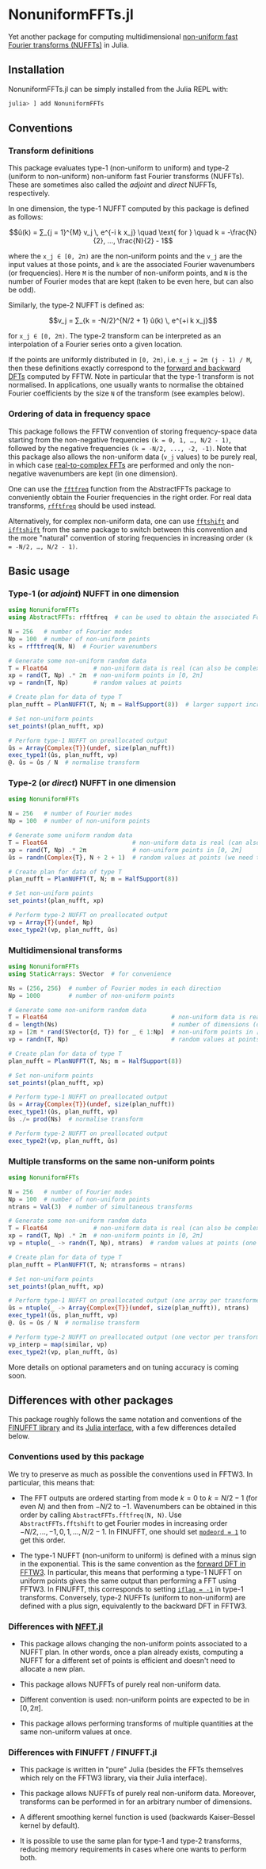 # NonuniformFFTs.jl

Yet another package for computing multidimensional [non-uniform fast Fourier transforms (NUFFTs)](https://en.wikipedia.org/wiki/NUFFT) in Julia.

## Installation

NonuniformFFTs.jl can be simply installed from the Julia REPL with:

```julia
julia> ] add NonuniformFFTs
```

## Conventions

### Transform definitions

This package evaluates type-1 (non-uniform to uniform) and type-2 (uniform to
non-uniform) non-uniform fast Fourier transforms (NUFFTs).
These are sometimes also called the *adjoint* and *direct* NUFFTs, respectively.

In one dimension, the type-1 NUFFT computed by this package is defined as follows:

```math
û(k) = ∑_{j = 1}^{M} v_j \, e^{-i k x_j}
\quad \text{ for } \quad
k = -\frac{N}{2}, …, \frac{N}{2} - 1
```

where the ``x_j ∈ [0, 2π)`` are the non-uniform points and the ``v_j`` are the
input values at those points,
and ``k`` are the associated Fourier wavenumbers (or frequencies).
Here ``M`` is the number of non-uniform points, and ``N`` is the number of Fourier modes that are kept
(taken to be even here, but can also be odd).

Similarly, the type-2 NUFFT is defined as:

```math
v_j = ∑_{k = -N/2}^{N/2 + 1} û(k) \, e^{+i k x_j}
```

for ``x_j ∈ [0, 2π)``.
The type-2 transform can be interpreted as an interpolation of a Fourier series onto a given location.

If the points are uniformly distributed in ``[0, 2π)``, i.e. ``x_j = 2π (j - 1) / M``, then these
definitions exactly correspond to the [forward and backward DFTs](http://fftw.org/fftw3_doc/The-1d-Discrete-Fourier-Transform-_0028DFT_0029.html) computed by FFTW.
Note in particular that the type-1 transform is not normalised.
In applications, one usually wants to normalise the obtained Fourier
coefficients by the size ``N`` of the transform (see examples below).

### Ordering of data in frequency space

This package follows the FFTW convention of storing frequency-space data
starting from the non-negative frequencies ``(k = 0, 1, …, N/2 - 1)``, followed
by the negative frequencies ``(k = -N/2, ..., -2, -1)``.
Note that this package also allows the non-uniform data (``v_j`` values) to be purely real,
in which case [real-to-complex FFTs](http://fftw.org/fftw3_doc/The-1d-Real_002ddata-DFT.html) are
performed and only the non-negative wavenumbers are kept (in one dimension).

One can use the
[`fftfreq`](https://juliamath.github.io/AbstractFFTs.jl/stable/api/#AbstractFFTs.fftfreq)
function from the AbstractFFTs package to conveniently obtain the Fourier
frequencies in the right order.
For real data transforms, [`rfftfreq`](https://juliamath.github.io/AbstractFFTs.jl/stable/api/#AbstractFFTs.rfftfreq) should be used instead.

Alternatively, for complex non-uniform data, one can use [`fftshift`](https://juliamath.github.io/AbstractFFTs.jl/stable/api/#AbstractFFTs.fftshift) and
[`ifftshift`](https://juliamath.github.io/AbstractFFTs.jl/stable/api/#AbstractFFTs.ifftshift)
from the same package to switch between this convention and the more
"natural" convention of storing frequencies in increasing order
``(k = -N/2, …, N/2 - 1)``.

## Basic usage

### Type-1 (or *adjoint*) NUFFT in one dimension

```julia
using NonuniformFFTs
using AbstractFFTs: rfftfreq  # can be used to obtain the associated Fourier wavenumbers

N = 256   # number of Fourier modes
Np = 100  # number of non-uniform points
ks = rfftfreq(N, N)  # Fourier wavenumbers

# Generate some non-uniform random data
T = Float64             # non-uniform data is real (can also be complex)
xp = rand(T, Np) .* 2π  # non-uniform points in [0, 2π]
vp = randn(T, Np)       # random values at points

# Create plan for data of type T
plan_nufft = PlanNUFFT(T, N; m = HalfSupport(8))  # larger support increases accuracy

# Set non-uniform points
set_points!(plan_nufft, xp)

# Perform type-1 NUFFT on preallocated output
ûs = Array{Complex{T}}(undef, size(plan_nufft))
exec_type1!(ûs, plan_nufft, vp)
@. ûs = ûs / N  # normalise transform
```

### Type-2 (or *direct*) NUFFT in one dimension

```julia
using NonuniformFFTs

N = 256   # number of Fourier modes
Np = 100  # number of non-uniform points

# Generate some uniform random data
T = Float64                        # non-uniform data is real (can also be complex)
xp = rand(T, Np) .* 2π             # non-uniform points in [0, 2π]
ûs = randn(Complex{T}, N ÷ 2 + 1)  # random values at points (we need to store roughly half the Fourier modes for complex-to-real transform)

# Create plan for data of type T
plan_nufft = PlanNUFFT(T, N; m = HalfSupport(8))

# Set non-uniform points
set_points!(plan_nufft, xp)

# Perform type-2 NUFFT on preallocated output
vp = Array{T}(undef, Np)
exec_type2!(vp, plan_nufft, ûs)
```

### Multidimensional transforms

```julia
using NonuniformFFTs
using StaticArrays: SVector  # for convenience

Ns = (256, 256)  # number of Fourier modes in each direction
Np = 1000        # number of non-uniform points

# Generate some non-uniform random data
T = Float64                                   # non-uniform data is real (can also be complex)
d = length(Ns)                                # number of dimensions (d = 2 here)
xp = [2π * rand(SVector{d, T}) for _ ∈ 1:Np]  # non-uniform points in [0, 2π]ᵈ
vp = randn(T, Np)                             # random values at points

# Create plan for data of type T
plan_nufft = PlanNUFFT(T, Ns; m = HalfSupport(8))

# Set non-uniform points
set_points!(plan_nufft, xp)

# Perform type-1 NUFFT on preallocated output
ûs = Array{Complex{T}}(undef, size(plan_nufft))
exec_type1!(ûs, plan_nufft, vp)
ûs ./= prod(Ns)  # normalise transform

# Perform type-2 NUFFT on preallocated output
exec_type2!(vp, plan_nufft, ûs)
```

### Multiple transforms on the same non-uniform points

```julia
using NonuniformFFTs

N = 256   # number of Fourier modes
Np = 100  # number of non-uniform points
ntrans = Val(3)  # number of simultaneous transforms

# Generate some non-uniform random data
T = Float64             # non-uniform data is real (can also be complex)
xp = rand(T, Np) .* 2π  # non-uniform points in [0, 2π]
vp = ntuple(_ -> randn(T, Np), ntrans)  # random values at points (one vector per transformed quantity)

# Create plan for data of type T
plan_nufft = PlanNUFFT(T, N; ntransforms = ntrans)

# Set non-uniform points
set_points!(plan_nufft, xp)

# Perform type-1 NUFFT on preallocated output (one array per transformed quantity)
ûs = ntuple(_ -> Array{Complex{T}}(undef, size(plan_nufft)), ntrans)
exec_type1!(ûs, plan_nufft, vp)
@. ûs = ûs / N  # normalise transform

# Perform type-2 NUFFT on preallocated output (one vector per transformed quantity)
vp_interp = map(similar, vp)
exec_type2!(vp, plan_nufft, ûs)
```

More details on optional parameters and on tuning accuracy is coming soon.

## Differences with other packages

This package roughly follows the same notation and conventions of the [FINUFFT library](https://finufft.readthedocs.io/en/latest/)
and its [Julia interface](https://github.com/ludvigak/FINUFFT.jl), with a few differences detailed below.

### Conventions used by this package

We try to preserve as much as possible the conventions used in FFTW3.
In particular, this means that:

- The FFT outputs are ordered starting from mode $k = 0$ to $k = N/2 - 1$ (for even $N$) and then from $-N/2$ to $-1$.
  Wavenumbers can be obtained in this order by calling `AbstractFFTs.fftfreq(N, N)`.
  Use `AbstractFFTs.fftshift` to get Fourier modes in increasing order $-N/2, …, -1, 0, 1, …, N/2 - 1$.
  In FINUFFT, one should set [`modeord = 1`](https://finufft.readthedocs.io/en/latest/opts.html#data-handling-options) to get this order.

- The type-1 NUFFT (non-uniform to uniform) is defined with a minus sign in the exponential.
  This is the same convention as the [forward DFT in FFTW3](http://fftw.org/fftw3_doc/The-1d-Discrete-Fourier-Transform-_0028DFT_0029.html).
  In particular, this means that performing a type-1 NUFFT on uniform points gives the same output than performing a FFT using FFTW3.
  In FINUFFT, this corresponds to setting [`iflag = -1`](https://ludvigak.github.io/FINUFFT.jl/latest/#FINUFFT.finufft_makeplan-Tuple{Integer,%20Union{Integer,%20Array{Int64}},%20Integer,%20Integer,%20Real}) in type-1 transforms.
  Conversely, type-2 NUFFTs (uniform to non-uniform) are defined with a plus sign, equivalently to the backward DFT in FFTW3.

### Differences with [NFFT.jl](https://github.com/JuliaMath/NFFT.jl)

- This package allows changing the non-uniform points associated to a NUFFT plan.
  In other words, once a plan already exists, computing a NUFFT for a different set of points is efficient and doesn't need to allocate a new plan.

- This package allows NUFFTs of purely real non-uniform data.

- Different convention is used: non-uniform points are expected to be in $[0, 2π]$.

- This package allows performing transforms of multiple quantities at the same non-uniform values at once.

### Differences with FINUFFT / FINUFFT.jl

- This package is written in "pure" Julia (besides the FFTs themselves which rely on the FFTW3 library, via their Julia interface).

- This package allows NUFFTs of purely real non-uniform data.
  Moreover, transforms can be performed in for an arbitrary number of dimensions.

- A different smoothing kernel function is used (backwards Kaiser–Bessel kernel by default).

- It is possible to use the same plan for type-1 and type-2 transforms, reducing memory requirements in cases where one wants to perform both.
